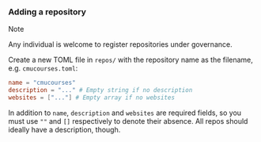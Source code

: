 ### Adding a repository

> [!NOTE]
> Any individual is welcome to register repositories under governance.

Create a new TOML file in `repos/` with the repository name as the filename, e.g. `cmucourses.toml`:

```toml
name = "cmucourses"
description = "..." # Empty string if no description
websites = ["..."] # Empty array if no websites
```

In addition to `name`, `description` and `websites` are required fields, so you must use `""` and `[]` respectively to denote their absence. All repos should ideally have a description, though.
